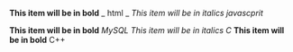 **This item will be in bold**
_ html _
*This item will be in italics*
_javascprit_

**This item will be in bold**
_MySQL_
*This item will be in italics*
_C_
**This item will be in bold**
C++
